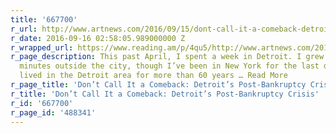 ```yaml
---
title: '667700'
r_url: http://www.artnews.com/2016/09/15/dont-call-it-a-comeback-detroits-post-bankruptcy-crisis/
r_date: 2016-09-16 02:58:05.989000000 Z
r_wrapped_url: https://www.reading.am/p/4qu5/http://www.artnews.com/2016/09/15/dont-call-it-a-comeback-detroits-post-bankruptcy-crisis/
r_page_description: This past April, I spent a week in Detroit. I grew up about 20
  minutes outside the city, though I’ve been in New York for the last decade. My parents
  lived in the Detroit area for more than 60 years … Read More
r_page_title: 'Don’t Call It a Comeback: Detroit’s Post-Bankruptcy Crisis'
r_title: 'Don’t Call It a Comeback: Detroit’s Post-Bankruptcy Crisis'
r_id: '667700'
r_page_id: '488341'
---
```


